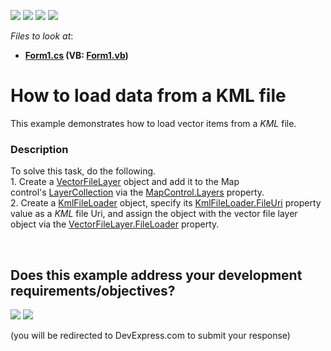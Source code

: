 <!-- default badges list -->
![](https://img.shields.io/endpoint?url=https://codecentral.devexpress.com/api/v1/VersionRange/128576570/14.1.3%2B)
[![](https://img.shields.io/badge/Open_in_DevExpress_Support_Center-FF7200?style=flat-square&logo=DevExpress&logoColor=white)](https://supportcenter.devexpress.com/ticket/details/T140303)
[![](https://img.shields.io/badge/📖_How_to_use_DevExpress_Examples-e9f6fc?style=flat-square)](https://docs.devexpress.com/GeneralInformation/403183)
[![](https://img.shields.io/badge/💬_Leave_Feedback-feecdd?style=flat-square)](#does-this-example-address-your-development-requirementsobjectives)
<!-- default badges end -->
<!-- default file list -->
*Files to look at*:

* **[Form1.cs](./CS/KMLFileSample/Form1.cs) (VB: [Form1.vb](./VB/KMLFileSample/Form1.vb))**
<!-- default file list end -->
# How to load data from a KML file


<p>This example demonstrates how to load vector items from a <em>KML </em>file.<em><br /></em></p>


<h3>Description</h3>

To solve this task, do the following.<br />1. Create a <a href="https://documentation.devexpress.com/#WindowsForms/clsDevExpressXtraMapVectorFileLayertopic">VectorFileLayer</a> object and&nbsp;add it to&nbsp;the Map control's&nbsp;<a href="https://documentation.devexpress.com/#WindowsForms/clsDevExpressXtraMapLayerCollectiontopic">LayerCollection</a> via the&nbsp;<a href="https://documentation.devexpress.com/#WindowsForms/DevExpressXtraMapMapControl_Layerstopic">MapControl.Layers</a> property.<br />2. Create a <a href="https://documentation.devexpress.com/#WindowsForms/clsDevExpressXtraMapKmlFileLoadertopic">KmlFileLoader</a> object, specify its <a href="https://documentation.devexpress.com/#WindowsForms/DevExpressXtraMapKmlFileLoader_FileUritopic">KmlFileLoader.FileUri</a> property value as a <em>KML</em> file Uri, and assign&nbsp;the object&nbsp;with the&nbsp;vector file layer object via the&nbsp;<a href="https://documentation.devexpress.com/#WindowsForms/DevExpressXtraMapVectorFileLayer_FileLoadertopic">VectorFileLayer.FileLoader</a> property.

<br/>


<!-- feedback -->
## Does this example address your development requirements/objectives?

[<img src="https://www.devexpress.com/support/examples/i/yes-button.svg"/>](https://www.devexpress.com/support/examples/survey.xml?utm_source=github&utm_campaign=how-to-load-data-from-a-kml-file-t140303&~~~was_helpful=yes) [<img src="https://www.devexpress.com/support/examples/i/no-button.svg"/>](https://www.devexpress.com/support/examples/survey.xml?utm_source=github&utm_campaign=how-to-load-data-from-a-kml-file-t140303&~~~was_helpful=no)

(you will be redirected to DevExpress.com to submit your response)
<!-- feedback end -->
